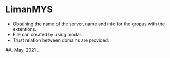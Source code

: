 # LimanMYS

- Obtaining the name of the server, name and info for the gropus with the extentions.
- File can created by using modal.
- Trust relation between domains are provided.


##_ May, 2021 _
